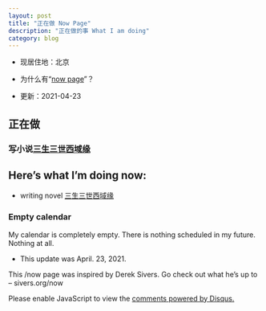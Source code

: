 ```yaml
---
layout: post
title: "正在做 Now Page"
description: "正在做的事 What I am doing"
category: blog
---
```

- 现居住地：北京

- 为什么有“[now page](http://nownownow.com/about)”？


- 更新：2021-04-23


## 正在做

### 写小说[三生三世西域缘](http://violettianjie.com/xiyu)


## Here’s what I’m doing now:

- writing novel [三生三世西域缘](http://violettianjie.com/xiyu)


### Empty calendar

My calendar is completely empty. There is nothing scheduled in my future. Nothing at all. 




- This update was April. 23, 2021.

This /now page was inspired by Derek Sivers. Go check out what he’s up to – sivers.org/now 


<div id="disqus_thread"></div>
<script>

/**
*  RECOMMENDED CONFIGURATION VARIABLES: EDIT AND UNCOMMENT THE SECTION BELOW TO INSERT DYNAMIC VALUES FROM YOUR PLATFORM OR CMS.
*  LEARN WHY DEFINING THESE VARIABLES IS IMPORTANT: https://disqus.com/admin/universalcode/#configuration-variables*/
/*
var disqus_config = function () {
this.page.url = https://violettianjie.github.io;  // Replace PAGE_URL with your page's canonical URL variable
this.page.identifier = https://violettianjie.github.io; // Replace PAGE_IDENTIFIER with your page's unique identifier variable
};
*/
(function() { // DON'T EDIT BELOW THIS LINE
var d = document, s = d.createElement('script');
s.src = 'https://https-violettianjie-github-io-1.disqus.com/embed.js';
s.setAttribute('data-timestamp', +new Date());
(d.head || d.body).appendChild(s);
})();
</script>
<noscript>Please enable JavaScript to view the <a href="https://disqus.com/?ref_noscript">comments powered by Disqus.</a></noscript>


